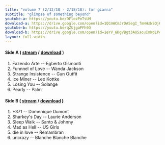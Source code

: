 ```yaml
---
title: "volume 7 (2/12/18 - 2/18/18): for gianna"
subtitle: "glimpse of something beyond"
youtube-a: https://youtu.be/DFlozPnTsUM
download-a: https://drive.google.com/open?id=1QCmWCmJrDA5egI_fmHHzNSQjGeFY-2IX 
youtube-b: https://youtu.be/qZUjgaPFh9Q 
download-b: https://drive.google.com/open?id=1eYV_6DgVBgt3AUSsouImWdLPo0-UbtAH
layout: full-width 
---
```

#### Side A ( <a target="_blank" href="{{ page.youtube-a }}">stream</a> / <a target="_blank" href="{{ page.download-a }}">download</a> ) ####
1. Fazendo Arte -- Egberto Gismonti
2. Funnnel of Love -- Wanda Jackson
3. Strange Insistence -- Gun Outfit
4. Ice Miner -- Leo Kottke
5. Losing You -- Solange
6. Pearly -- Palm

#### Side B ( <a target="_blank" href="{{ page.youtube-b }}">stream</a> / <a target="_blank" href="{{ page.download-b }}">download</a> ) ####
1. +371 -- Domenique Dumont
2. Sharkey's Day -- Laurie Anderson
3. Sleep Walk -- Santo & Johnny
4. Mad as Hell -- US Girls
5. die in love -- Remambran
6. uncrazy -- Blanche Blanche Blanche
